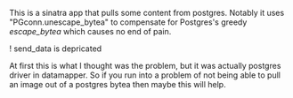 This is a sinatra app that pulls some content from postgres.
Notably it uses "PGconn.unescape_bytea" to compensate for Postgres's 
greedy *escape_bytea* which causes no end of pain.


! send_data is depricated

At first this is what I thought was the problem, but it was actually postgres driver in datamapper. 
So if you run into a problem of not being able to pull an image out of a postgres bytea then maybe this will help.